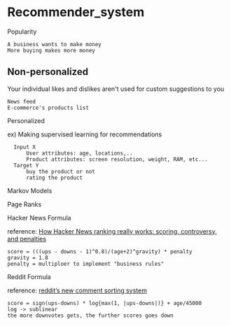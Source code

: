 # Recommender_system

Popularity

    A business wants to make money
    More buying makes more money


## Non-personalized

Your individual likes and dislikes aren't used for custom suggestions to you

    News feed
    E-commerce's products list
    


Personalized 



ex) Making supervised learning for recommendations
    
      Input X
          User attributes: age, locations,..
          Product attributes: screen resolution, weight, RAM, etc...
      Target Y
          buy the product or not
          rating the product
          

Markov Models


Page Ranks


Hacker News Formula

reference: [How Hacker News ranking really works: scoring, controversy, and penalties](https://www.righto.com/2013/11/how-hacker-news-ranking-really-works.html)

    score = (((ups - downs - 1)^0.8)/(age+2)^gravity) * penalty
    gravity = 1.8
    penalty = multiploer to implement "business rules"
    
Reddit Formula

reference: [reddit’s new comment sorting system](https://redditblog.com/2009/10/15/reddits-new-comment-sorting-system/)

    score = sign(ups-downs) * log{max(1, |ups-downs|)} + age/45000
    log -> sublinear
    the more downvotes gets, the further scores goes down
    
    
